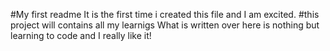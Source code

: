 #My first readme
It is the first time i created this file and I am excited.
#this project will contains all my learnigs
What is written over here is nothing but learning to code and I really like it!
